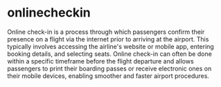 # onlinecheckin

Online check-in is a process through which passengers confirm their presence on a flight via the internet prior to arriving at the airport. This typically involves accessing the airline's website or mobile app, entering booking details, and selecting seats. Online check-in can often be done within a specific timeframe before the flight departure and allows passengers to print their boarding passes or receive electronic ones on their mobile devices, enabling smoother and faster airport procedures.
